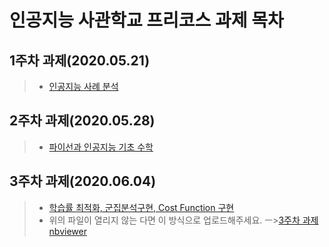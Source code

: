 # 인공지능 사관학교 프리코스 과제 목차
## 1주차 과제(2020.05.21)
> * [인공지능 사례 분석](https://github.com/JongIn-Park/GMP/blob/master/TEST_1.ipynb)
## 2주차 과제(2020.05.28)
> * [파이선과 인공지능 기초 수학](https://github.com/JongIn-Park/GMP/blob/master/TEST_2.ipynb)
## 3주차 과제(2020.06.04)
> * [학습률 최적화, 군집분석구현, Cost Function 구현](https://github.com/JongIn-Park/GMP/blob/master/TEST_3.ipynb)
> * 위의 파일이 열리지 않는 다면 이 방식으로 업로드해주세요. ㅡ>[3주차 과제 nbviewer](https://github.com/JongIn-Park/GMP/blob/master/TEST_3.ipynb)
